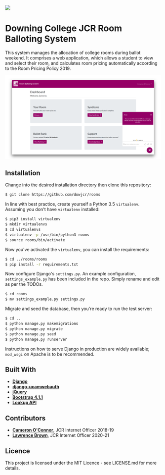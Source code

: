 <img src=https://www.jcr.dow.cam.ac.uk/themes/downingjcr/assets/images/logo_purple.png width=120>

# Downing College JCR Room Balloting System

This system manages the allocation of college rooms during ballot weekend. It comprises a web application, which allows a student to view and select their room, and calculates room pricing automatically according to the Room Pricing Policy 2019.

<img src="https://github.com/cjoc/cjoc.github.io/raw/master/jcr-rbs.png">

## Installation

Change into the desired installation directory then clone this repository:

```bash
$ git clone https://github.com/dowjcr/rooms
```

In line with best practice, create yourself a Python 3.5 `virtualenv`. Assuming you don't have `virtualenv` installed:

```bash
$ pip3 install virtualenv
$ mkdir virtualenvs
$ cd virtualenvs
$ virtualenv -p /usr/bin/python3 rooms
$ source rooms/bin/activate
```

Now you've activated the `virtualenv`, you can install the requirements:

```bash
$ cd ../rooms/rooms
$ pip install -r requirements.txt
```

Now configure Django's `settings.py`. An example configuration, `settings_example.py` has been included in the repo.
Simply rename and edit as per the TODOs.

```bash
$ cd rooms
$ mv settings_example.py settings.py
```

Migrate and seed the database, then you're ready to run the test server:

```bash
$ cd ..
$ python manage.py makemigrations
$ python manage.py migrate
$ python manage.py seed
$ python manage.py runserver
```

Instructions on how to serve Django in production are widely available; `mod_wsgi` on Apache is to be recommended.

## Built With

- [**Django**](https://www.djangoproject.com/)
- [**django-ucamwebauth**](https://pypi.org/project/django-ucamwebauth/)
- [**jQuery**](https://jquery.com/)
- [**Bootstrap 4.1.1**](https://getbootstrap.com)
- [**Lookup API**](https://www.lookup.cam.ac.uk/doc/ws-doc/)

## Contributors

- [**Cameron O'Connor**](https://github.com/cjoc), JCR Internet Officer 2018-19
- [**Lawrence Brown**](https://github.com/albino), JCR Internet Officer 2020-21

## Licence

This project is licensed under the MIT Licence - see LICENSE.md for more details.
